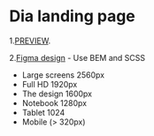 # Dia landing page
 1.[PREVIEW](https://5lum6er.github.io/layout_dia/).
 
 2.[Figma design](https://www.figma.com/file/vhfzZ7SqWGkMGd5iCDdBCy/Dia-New?node-id=0%3A1) - Use BEM and SCSS
 
 
- Large screens 2560px
- Full HD 1920px
- The design 1600px
- Notebook 1280px
- Tablet 1024
- Mobile (> 320px)



